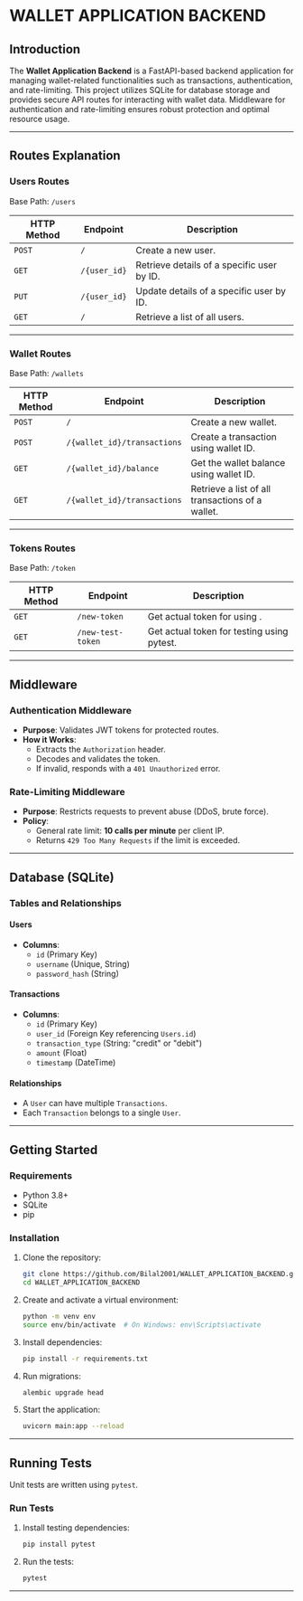 # WALLET APPLICATION BACKEND

## Introduction
The **Wallet Application Backend** is a FastAPI-based backend application for managing wallet-related functionalities such as transactions, authentication, and rate-limiting. This project utilizes SQLite for database storage and provides secure API routes for interacting with wallet data. Middleware for authentication and rate-limiting ensures robust protection and optimal resource usage.

---

## Routes Explanation

### **Users Routes**
Base Path: `/users`

| HTTP Method | Endpoint         | Description                                   |
|-------------|------------------|-----------------------------------------------|
| `POST`      | `/`              | Create a new user.                           |
| `GET`       | `/{user_id}`     | Retrieve details of a specific user by ID.   |
| `PUT`       | `/{user_id}`     | Update details of a specific user by ID.     |
| `GET`       | `/`              | Retrieve a list of all users.                |

---

### **Wallet Routes**
Base Path: `/wallets`

| HTTP Method | Endpoint                     | Description                                   |
|-------------|------------------------------|-----------------------------------------------|
| `POST`      | `/`                          | Create a new wallet.                          |
| `POST`      | `/{wallet_id}/transactions`  | Create a transaction using wallet ID.         |
| `GET`       | `/{wallet_id}/balance`       | Get the wallet balance using wallet ID.       |
| `GET`       | `/{wallet_id}/transactions`  | Retrieve a list of all transactions of a wallet. |

---

### **Tokens Routes**
Base Path: `/token`

| HTTP Method | Endpoint                     | Description                                   |
|-------------|------------------------------|-----------------------------------------------|
| `GET`       | `/new-token`                 | Get actual token for using .                |
| `GET`       | `/new-test-token`            | Get actual token for testing using pytest.  |

---

## Middleware

### **Authentication Middleware**
- **Purpose**: Validates JWT tokens for protected routes.
- **How it Works**:
  - Extracts the `Authorization` header.
  - Decodes and validates the token.
  - If invalid, responds with a `401 Unauthorized` error.

### **Rate-Limiting Middleware**
- **Purpose**: Restricts requests to prevent abuse (DDoS, brute force).
- **Policy**:
  - General rate limit: **10 calls per minute** per client IP.
  - Returns `429 Too Many Requests` if the limit is exceeded.

---

## Database (SQLite)

### **Tables and Relationships**

#### **Users**
- **Columns**:
  - `id` (Primary Key)
  - `username` (Unique, String)
  - `password_hash` (String)

#### **Transactions**
- **Columns**:
  - `id` (Primary Key)
  - `user_id` (Foreign Key referencing `Users.id`)
  - `transaction_type` (String: "credit" or "debit")
  - `amount` (Float)
  - `timestamp` (DateTime)

#### **Relationships**
- A `User` can have multiple `Transactions`.
- Each `Transaction` belongs to a single `User`.

---

## Getting Started

### **Requirements**
- Python 3.8+
- SQLite
- pip

### **Installation**
1. Clone the repository:
   ```bash
   git clone https://github.com/Bilal2001/WALLET_APPLICATION_BACKEND.git
   cd WALLET_APPLICATION_BACKEND
   ```
2. Create and activate a virtual environment:
   ```bash
   python -m venv env
   source env/bin/activate  # On Windows: env\Scripts\activate
   ```
3. Install dependencies:
   ```bash
   pip install -r requirements.txt
   ```
4. Run migrations:
   ```bash
   alembic upgrade head
   ```
5. Start the application:
   ```bash
   uvicorn main:app --reload
   ```

---

## Running Tests

Unit tests are written using `pytest`.

### **Run Tests**
1. Install testing dependencies:
   ```bash
   pip install pytest
   ```
2. Run the tests:
   ```bash
   pytest
   ```

---
